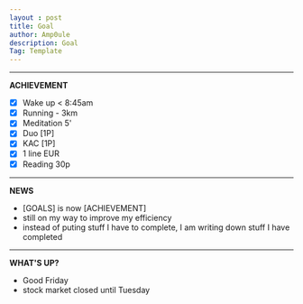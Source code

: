 ```yaml
---
layout : post
title: Goal
author: Amp0ule
description: Goal
Tag: Template
---
```


*****
**ACHIEVEMENT**

- [x] Wake up < 8:45am
- [x] Running - 3km  
- [x] Meditation 5'
- [x] Duo [1P]
- [x] KAC [1P]
- [x] 1 line EUR
- [x] Reading 30p

*****
**NEWS**

- [GOALS] is now [ACHIEVEMENT]
- still on my way to improve my efficiency
- instead of puting stuff I have to complete, I am writing down stuff I have completed


*****
**WHAT'S UP?**

- Good Friday
- stock market closed until Tuesday


